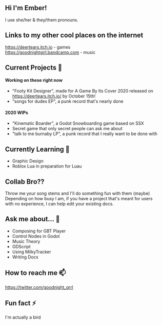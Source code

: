 ## Hi I'm Ember!
I use she/her & they/them pronouns.
<!--
**DeerTears/DeerTears** is a ✨ _special_ ✨ repository because its `README.md` (this file) appears on your GitHub profile.
-->

## Links to my other cool places on the internet
https://deertears.itch.io - games  
https://goodnightgirl.bandcamp.com - music  

## Current Projects 🔭

#### Working on these right now
- "Footy Kit Designer", made for A Game By Its Cover 2020
released on https://deertears.itch.io/ by October 15th!
- "songs for dudes EP", a punk record that's nearly done

#### 2020 WIPs
- "Kinematic Boarder", a Godot Snowboarding game based on SSX
- Secret game that only secret people can ask me about
- "talk to me burnaby LP", a punk record that I really want to be done with

## Currently Learning 🌱
- Graphic Design
- Roblox Lua in preparation for Luau

## Collab Bro??
Throw me your song stems and I'll do something fun with them (maybe)
Depending on how busy I am, if you have a project that's meant for users with no experience, I can help edit your existing docs.

## Ask me about... 💬
- Composing for GBT Player
- Control Nodes in Godot
- Music Theory
- GDScript
- Using MilkyTracker
- Writing Docs

## How to reach me 📫
https://twitter.com/goodnight_grrl

## Fun fact ⚡
I'm actually a bird
